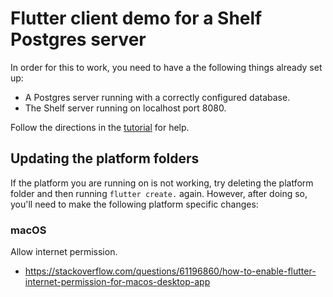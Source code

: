 # Flutter client demo for a Shelf Postgres server

In order for this to work, you need to have a the following things already set up:

- A Postgres server running with a correctly configured database.
- The Shelf server running on localhost port 8080.

Follow the directions in the [tutorial](https://suragch.medium.com/using-postgresql-on-a-dart-server-ad0e40b11947?sk=82a05bd43621e8b2484afc63816036c0) for help.

## Updating the platform folders

If the platform you are running on is not working, try deleting the platform folder and then running `flutter create.` again. However, after doing so, you'll need to make the following platform specific changes:

### macOS

Allow internet permission.

- https://stackoverflow.com/questions/61196860/how-to-enable-flutter-internet-permission-for-macos-desktop-app